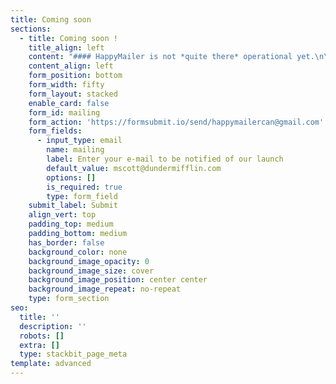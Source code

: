 ```yaml
---
title: Coming soon
sections:
  - title: Coming soon !
    title_align: left
    content: "#### HappyMailer is not *quite there* operational yet.\n\nDon't miss out on the grand opening !\nEnter your mail below to be notified of the future of mailing \U0001F680\n\nWe won't use that data for anything else at all, we hate spam too !\n"
    content_align: left
    form_position: bottom
    form_width: fifty
    form_layout: stacked
    enable_card: false
    form_id: mailing
    form_action: 'https://formsubmit.io/send/happymailercan@gmail.com'
    form_fields:
      - input_type: email
        name: mailing
        label: Enter your e-mail to be notified of our launch
        default_value: mscott@dundermifflin.com
        options: []
        is_required: true
        type: form_field
    submit_label: Submit
    align_vert: top
    padding_top: medium
    padding_bottom: medium
    has_border: false
    background_color: none
    background_image_opacity: 0
    background_image_size: cover
    background_image_position: center center
    background_image_repeat: no-repeat
    type: form_section
seo:
  title: ''
  description: ''
  robots: []
  extra: []
  type: stackbit_page_meta
template: advanced
---
```

